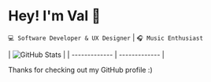 # Hey! I'm Val :wave:

`💻 Software Developer & UX Designer` | `🎧 Music Enthusiast`

| ![GitHub Stats](https://github-readme-stats.vercel.app/api?username=val-perez&show_icons=true&theme=dark#gh-dark-mode-only) |
| ------------- | ------------- |

Thanks for checking out my GitHub profile :)
<!--
**ValpzX/ValpzX** is a ✨ _special_ ✨ repository because its `README.md` (this file) appears on your GitHub profile.

Here are some ideas to get you started:

- 🔭 I’m currently working on ...
- 🌱 I’m currently learning ...
- 👯 I’m looking to collaborate on ...
- 🤔 I’m looking for help with ...
- 💬 Ask me about ...
- 📫 How to reach me: ...
- 😄 Pronouns: ...
- ⚡ Fun fact: ...
-->

